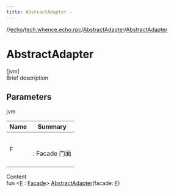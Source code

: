 ```yaml
---
title: AbstractAdapter -
---
```

//[echo](../../index.md)/[tech.whence.echo.rpc](../index.md)/[AbstractAdapter](index.md)/[AbstractAdapter](-abstract-adapter.md)



# AbstractAdapter  
[jvm]  
Brief description  


## Parameters  
  
jvm  
  
|  Name|  Summary| 
|---|---|
| F| <br><br>: Facade 门面<br><br>
  
  
Content  
fun <[F](index.md) : [Facade](../-facade/index.md)> [AbstractAdapter](-abstract-adapter.md)(facade: [F](index.md))  



